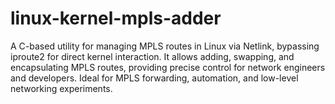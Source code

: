# linux-kernel-mpls-adder
A C-based utility for managing MPLS routes in Linux via Netlink, bypassing iproute2 for direct kernel interaction. It allows adding, swapping, and encapsulating MPLS routes, providing precise control for network engineers and developers. Ideal for MPLS forwarding, automation, and low-level networking experiments. 
